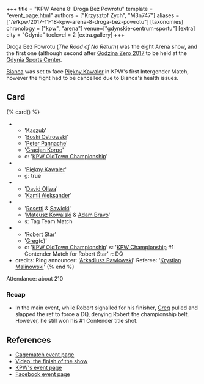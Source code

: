 +++
title = "KPW Arena 8: Droga Bez Powrotu"
template = "event_page.html"
authors = ["Krzysztof Zych", "M3n747"]
aliases = ["/e/kpw/2017-11-18-kpw-arena-8-droga-bez-powrotu"]
[taxonomies]
chronology = ["kpw", "arena"]
venue=["gdynskie-centrum-sportu"]
[extra]
city = "Gdynia"
toclevel = 2
[extra.gallery]
+++

Droga Bez Powrotu (_The Road of No Return_) was the eight Arena show, and the first one (although second after [Godzina Zero 2017](@/e/kpw/2017-08-12-kpw-godzina-zero-2017.md) to be held at the [Gdynia Sports Center](@/v/gdynskie-centrum-sportu.md).

[Bianca](@/w/bianca.md) was set to face [Piękny Kawaler](@/w/piekny-kawaler.md) in KPW's first Intergender Match, however the fight had to be cancelled due to Bianca's health issues.

## Card

{% card() %}
- - '[Kaszub](@/w/kaszub.md)'
  - '[Boski Ostrowski](@/w/ostrowski.md)'
  - '[Peter Pannache](@/w/peter-pannache.md)'
  - '[Gracjan Korpo](@/w/gracjan-korpo.md)'
  - c: '[KPW OldTown Championship](@/c/kpw-old-town-championship.md)'
- - '[Piękny Kawaler](@/w/piekny-kawaler.md)'
  - g: true
- - '[David Oliwa](@/w/david-oliwa.md)'
  - '[Kamil Aleksander](@/w/kamil-aleksander.md)'
- - '[Rosetti](@/w/rosetti.md) & [Sawicki](@/w/sawicki.md)'
  - '[Mateusz Kowalski](@/w/mateusz-kakareko.md) & [Adam Bravo](@/w/adam-bravo.md)'
  - s: Tag Team Match
- - '[Robert Star](@/w/robert-star.md)'
  - '[Greg](@/w/greg.md)(c)'
  - c: '[KPW OldTown Championship](@/c/kpw-old-town-championship.md)'
    s: '[KPW Championship](@/c/kpw-championship.md) #1 Contender Match for Robert Star'
    r: DQ
- credits:
    Ring announcer: '[Arkadiusz Pawłowski](@/w/pan-pawlowski.md)'
    Referee: '[Krystian Malinowski](@/w/krystian-malinowski.md)'
{% end %}

Attendance: about 210

### Recap

* In the main event, while Robert signalled for his finisher, [Greg](@/w/greg.md) pulled and slapped the ref to force a DQ, denying Robert the championship belt. However, he still won his #1 Contender title shot.

## References

* [Cagematch event page](https://www.cagematch.net/?id=1&nr=188299)
* [Video: the finish of the show](https://www.youtube.com/watch?v=z7Gcq1-owlA)
* [KPW's event page](https://kpwrestling.pl/events/kpw-arena-8/)
* [Facebook event page](https://www.facebook.com/events/156002404995943/)

